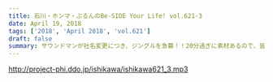 ```yaml
---
title: 石川・ホンマ・ぶるんのBe-SIDE Your Life! vol.621-3
date: April 19, 2018
tags: ['2018', 'April 2018', 'vol.621']
draft: false
summary: サウンドマンが社名変更につき、ジングルを急募！！20分過ぎに素材あるので、皆さんご応募よろしくお願いします！MIURA
---
```


http://project-phi.ddo.jp/ishikawa/ishikawa621_3.mp3